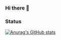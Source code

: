 ### Hi there 👋

<!--
**nando-win/nando-win** is a ✨ _special_ ✨ repository because its `README.md` (this file) appears on your GitHub profile.

Here are some ideas to get you started:

- 🔭 I’m currently working on ...
- 🌱 I’m currently learning ...
- 👯 I’m looking to collaborate on ...
- 🤔 I’m looking for help with ...
- 💬 Ask me about ...
- 📫 How to reach me: ...
- 😄 Pronouns: ...
- ⚡ Fun fact: ...
-->

### Status
[![Anurag's GitHub stats](https://github-readme-stats.vercel.app/api?username=nando-win)](https://github.com/anuraghazra/github-readme-stats)
